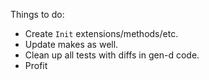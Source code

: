 Things to do:

* Create `Init` extensions/methods/etc.
* Update makes as well.
* Clean up all tests with diffs in gen-d code.
* Profit